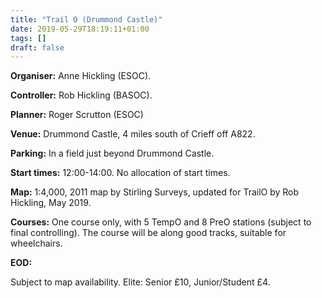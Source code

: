 ```yaml
---
title: "Trail O (Drummond Castle)"
date: 2019-05-29T18:19:11+01:00
tags: []
draft: false
---
```


**Organiser:** Anne Hickling (ESOC). 

**Controller:** Rob Hickling (BASOC). 

**Planner:** Roger Scrutton (ESOC)

**Venue:** Drummond Castle, 4 miles south
of Crieff off A822. 

**Parking:** In a field just
beyond Drummond Castle. 

**Start times:** 12:00-14:00. No allocation of
start times. 

**Map:** 1:4,000, 2011 map by Stirling
Surveys, updated for TrailO by Rob Hickling,
May 2019. 

**Courses:** One course only, with
5 TempO and 8 PreO stations (subject to
final controlling). The course will be along
good tracks, suitable for wheelchairs. 

**EOD:**

Subject to map availability. Elite: Senior £10,
Junior/Student £4.

